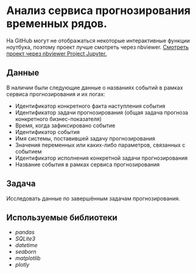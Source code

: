 # Анализ сервиса прогнозирования временных рядов.



На GitHub могут не отображаться некоторые интерактивные функции ноутбука, поэтому проект лучше смотреть через nbviewer.
[Смотреть проект через nbviewer Project Jupyter.](https://nbviewer.org/github/MayaSolodukhina/Data_Analytics_projects/blob/main/%D0%A2%D0%B5%D1%81%D1%82%D0%BE%D0%B2%D0%BE%D0%B5%20%D0%B7%D0%B0%D0%B4%D0%B0%D0%BD%D0%B8%D0%B5_%D0%90%D0%BD%D0%B0%D0%BB%D0%B8%D0%B7%20%D1%81%D0%B5%D1%80%D0%B2%D0%B8%D1%81%D0%B0%20%D0%BF%D1%80%D0%BE%D0%B3%D0%BD%D0%BE%D0%B7%D0%B8%D1%80%D0%BE%D0%B2%D0%B0%D0%BD%D0%B8%D1%8F%20%D0%B2%D1%80%D0%B5%D0%BC%D0%B5%D0%BD%D0%BD%D1%8B%D1%85%20%D1%80%D1%8F%D0%B4%D0%BE%D0%B2/%D0%A2%D0%B5%D1%81%D1%82%D0%BE%D0%B2%D0%BE%D0%B5%20%D0%B7%D0%B0%D0%B4%D0%B0%D0%BD%D0%B8%D0%B5_%D0%90%D0%BD%D0%B0%D0%BB%D0%B8%D0%B7%20%D1%81%D0%B5%D1%80%D0%B2%D0%B8%D1%81%D0%B0%20%D0%BF%D1%80%D0%BE%D0%B3%D0%BD%D0%BE%D0%B7%D0%B8%D1%80%D0%BE%D0%B2%D0%B0%D0%BD%D0%B8%D1%8F%20%D0%B2%D1%80%D0%B5%D0%BC%D0%B5%D0%BD%D0%BD%D1%8B%D1%85%20%D1%80%D1%8F%D0%B4%D0%BE%D0%B2.ipynb#intro4)

## Данные

В наличии были следующие данные о названиях событий в рамках сервиса прогнозирования и их логах:
- Идентификатор конкретного факта наступления события
- Идентификатор задачи прогнозирования (общая задача прогноза конкретного бизнес-показателя)
- Время, когда зафиксировано событие
- Идентификатор события
- Имя системы, поставившей задачу прогнозирования
- Значения переменных или каких-либо параметров, связанных с событием
- Идентификатор исполнения конкретной задачи прогнозирования  
- Название события в рамках сервиса прогнозирования
  
## Задача

Исследовать данные по завершённым задачам прогнозирования.

## Используемые библиотеки
* *pandas*
* *SQLite3* 
* *datetime* 
* *seaborn* 
* *matplotlib* 
* *plotly*